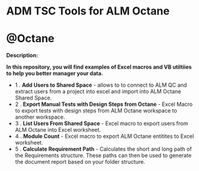 # ADM TSC Tools for ALM Octane
# @Octane
__Description:__

__In this repository, you will find examples of Excel macros and VB utiltiies to help you better manager your data.__

* 1 . __Add Users to Shared Space__ - allows to to connect to ALM QC and extract users from a project into excel and import into ALM Octane Shared Space. 
* 2 . __Export Manual Tests with Design Steps from Octane__ - Excel Macro to export tests with design steps from ALM Octane workspace to another  workspace. 
* 3 . __List Users From Shared Space__ -  Excel macro to export users from ALM Octane into Excel worksheet. 
* 4 . __Module Count__ - Excel macro to export ALM Octane entitites to Excel worksheet. 
* 5 . __Calculate Requirement Path__ - Calculates the short and long path of the Requirements structure. These paths can then be used to generate the document report based on your folder structure.
